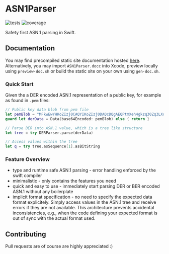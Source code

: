 # ASN1Parser

![tests](https://github.com/DominikHorn/ASN1Parser/actions/workflows/test.yml/badge.svg)
![coverage](https://img.shields.io/endpoint?url=https://gist.githubusercontent.com/DominikHorn/abb8b96dc5a9b8354fb3d70216aedc7d/raw/coverage-badge.json)


Safety first ASN.1 parsing in Swift.

## Documentation
You may find precompiled static site documentation hosted [here](https://dominikhorn.github.io/ASN1Parser/documentation/asn1parser/).
Alternatively, you may import `ASN1Parser.docc` into Xcode, preview locally using `preview-doc.sh` or build the static
site on your own using `gen-doc.sh`.

### Quick Start
Given the a DER encoded ASN.1 representation of a public key, for example as found in `.pem` files:

```swift
// Public key data blob from pem file
let pemBlob = "MFkwEwYHKoZIzj0CAQYIKoZIzj0DAQcDQgAEQPtmXeh4gkzq30Zq3LXdgcl39fgCOBRZExhNWgZTSv5NTvbRoZNx28Ln/+Wtkfc42nWdunurluAeMPr0BrnLtA=="
guard let derData = Data(base64Encoded: pemBlob) else { return }

// Parse DER into ASN.1 value, which is a tree like structure
let tree = try DERParser.parse(derData)

// Access values within the tree
let q = try tree.asSequence[1].asBitString
```

### Feature Overview
- type and runtime safe ASN.1 parsing - error handling enforced by the swift compiler
- minimalistic - only contains the features you need
- quick and easy to use - immediately start parsing DER or BER encoded ASN.1 without any boilerplate
- implicit format specification - no need to specify the expected data format explicitely. Simply access values
  in the ASN.1 tree and receive errors if they are not available. This architecture prevents accidental inconsistencies,
  e.g., when the code defining your expected format is out of sync with the actual format used.

## Contributing

Pull requests are of course are highly appreciated :)
